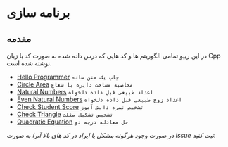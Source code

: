 # برنامه سازی

## مقدمه

در این ریپو تمامی الگوریتم ها و کد هایی که درس داده شده به صورت کد با زبان Cpp نوشته شده است.

- [Hello Programmer](cpp/HelloProgrammer.cpp) `چاپ یک متن ساده`
- [Circle Area](cpp/CircleArea.cpp) `محاصبه مساحت دایره با شعاع`
- [Natural Numbers](cpp/NaturalNumbers.cpp) `اعداد طبیعی قبل داده دلخواه`
- [Even Natural Numbers](cpp/EvenNaturalNumbers.cpp) `اعداد زوج طبیعی قبل داده دلخواه`
- [Check Student Score](cpp/CheckStudentScore.cpp) `تشخیص نمره دانش آموز`
- [Check Triangle](cpp/CheckTriangle.cpp) `تشخیص تشکیل مثلث`
- [Quadratic Equation](cpp/QuadraticEquation.cpp) `حل معادله درجه دو`

_در صورت وجود هرگونه مشکل یا ایراد در کد های بالا آنرا به صورت Issue ثبت کنید._
